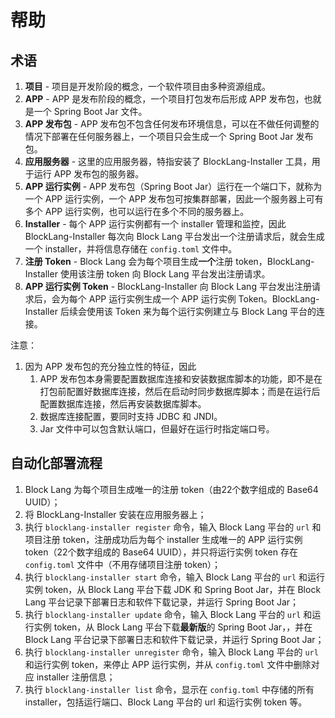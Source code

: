 # 帮助

## 术语

1. **项目** - 项目是开发阶段的概念，一个软件项目由多种资源组成。
2. **APP** - APP 是发布阶段的概念，一个项目打包发布后形成 APP 发布包，也就是一个 Spring Boot Jar 文件。
3. **APP 发布包** - APP 发布包不包含任何发布环境信息，可以在不做任何调整的情况下部署在任何服务器上，一个项目只会生成一个 Spring Boot Jar 发布包。
4. **应用服务器** - 这里的应用服务器，特指安装了 BlockLang-Installer 工具，用于运行 APP 发布包的服务器。
5. **APP 运行实例** - APP 发布包（Spring Boot Jar）运行在一个端口下，就称为一个 APP 运行实例，一个 APP 发布包可按集群部署，因此一个服务器上可有多个 APP 运行实例，也可以运行在多个不同的服务器上。
6. **Installer** - 每个 APP 运行实例都有一个 installer 管理和监控，因此 BlockLang-Installer 每次向 Block Lang 平台发出一个注册请求后，就会生成一个 installer，并将信息存储在 `config.toml` 文件中。
7. **注册 Token** - Block Lang 会为每个项目生成**一个**注册 token，BlockLang-Installer 使用该注册 token 向 Block Lang 平台发出注册请求。
8. **APP 运行实例 Token** - BlockLang-Installer 向 Block Lang 平台发出注册请求后，会为每个 APP 运行实例生成一个 APP 运行实例 Token。BlockLang-Installer 后续会使用该 Token 来为每个运行实例建立与 Block Lang 平台的连接。

注意：

1. 因为 APP 发布包的充分独立性的特征，因此
   1. APP 发布包本身需要配置数据库连接和安装数据库脚本的功能，即不是在打包前配置好数据库连接，然后在启动时同步数据库脚本；而是在运行后配置数据库连接，然后再安装数据库脚本。
   2. 数据库连接配置，要同时支持 JDBC 和 JNDI。
   3. Jar 文件中可以包含默认端口，但最好在运行时指定端口号。

## 自动化部署流程

1. Block Lang 为每个项目生成唯一的注册 token（由22个数字组成的 Base64 UUID）；
2. 将 BlockLang-Installer 安装在应用服务器上；
3. 执行 `blocklang-installer register` 命令，输入 Block Lang 平台的 `url` 和项目注册 token，注册成功后为每个 installer 生成唯一的 APP 运行实例 token（22个数字组成的 Base64 UUID），并只将运行实例 token 存在 `config.toml` 文件中（不用存储项目注册 token）；
4. 执行 `blocklang-installer start` 命令，输入 Block Lang 平台的 `url` 和运行实例 token，从 Block Lang 平台下载 JDK 和 Spring Boot Jar，并在 Block Lang 平台记录下部署日志和软件下载记录，并运行 Spring Boot Jar；
5. 执行 `blocklang-installer update` 命令，输入 Block Lang 平台的 `url` 和运行实例 token，从 Block Lang 平台下载**最新版**的 Spring Boot Jar，，并在 Block Lang 平台记录下部署日志和软件下载记录，并运行 Spring Boot Jar；
6. 执行 `blocklang-installer unregister` 命令，输入 Block Lang 平台的 `url` 和运行实例 token，来停止 APP 运行实例，并从 `config.toml` 文件中删除对应 installer 注册信息；
7. 执行 `blocklang-installer list` 命令，显示在 `config.toml` 中存储的所有 installer，包括运行端口、Block Lang 平台的 url 和运行实例 token 等。
